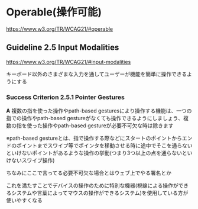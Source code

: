 # Operable(操作可能)
https://www.w3.org/TR/WCAG21/#operable

## Guideline 2.5 Input Modalities
https://www.w3.org/TR/WCAG21/#input-modalities

キーボード以外のさまざまな入力を通してユーザーが機能を簡単に操作できるようにする

### Success Criterion 2.5.1 Pointer Gestures
**A** 複数の指を使った操作やpath-based gesturesにより操作する機能は、一つの指での操作やpath-based gestureがなくても操作できるようにしましょう、複数の指を使った操作やpath-based gestureが必要不可欠な時は除きます

※path-based gestureとは、指で操作する際などにスタートのポイントからエンドのポイントまでスワイプ等でポインタを移動させる時に途中でそこを通らないといけないポイントがあるような操作の挙動(つまり3つ以上の点を通らないといけないスワイプ操作)

ちなみにここで言ってる必要不可欠な場合とはウェブ上でやる署名とか

これを満たすことでデバイスの操作のために特別な機器(視線による操作ができるシステムや言葉によってマウスの操作ができるシステム)を使用している方が使いやすくなる

